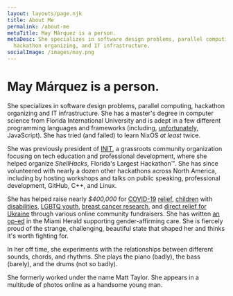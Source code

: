 ```yaml
---
layout: layouts/page.njk
title: About Me
permalink: /about-me
metaTitle: May Márquez is a person.
metaDesc: She specializes in software design problems, parallel computing,
  hackathon organizing, and IT infrastructure.
socialImage: /images/may.png
---
```

# May Márquez is a person.

She specializes in software design problems, parallel computing, hackathon organizing and IT infrastructure. She has a master's degree in computer science from Florida International University and is adept in a few different programming languages and frameworks (including, [unfortunately,](https://www.destroyallsoftware.com/talks/wat) JavaScript). She has tried (and failed) to learn NixOS *at least* twice.

She was previously president of [INIT](https://www.weareinit.org/), a grassroots community organization focusing on tech education and professional development, where she helped organize *ShellHacks*, Florida's Largest Hackathon™. She has since volunteered with nearly a dozen other hackathons across North America, including by hosting workshops and talks on public speaking, professional development, GitHub, C++, and Linux.

She has helped raise nearly *$400,000* for [COVID-19](https://ironmanfoundation.donordrive.com/index.cfm?fuseaction=donorDrive.event&eventID=683) [relief](https://events.doctorswithoutborders.org/index.cfm?fuseaction=donate.personalCampaign&participantID=5485), [children](http://web.archive.org/web/20190906001609/https://www.extra-life.org/index.cfm?fuseaction=donorDrive.participant&participantID=348756) with [disabilities](https://tiltify.com/+team-moonlight/tf2-binary-blackout), [LGBTQ youth](https://give.thetrevorproject.org/team/363190), [breast cancer research](https://tiltify.com/+team-moonlight/operation-peculiar-pandemonium), and [direct relief for Ukraine](https://tiltify.com/@potatomvm/rewiredrampage/donate) through various online community fundraisers. She has written [an op-ed](https://www.miamiherald.com/opinion/op-ed/article264182341.html) in the Miami Herald supporting gender-affirming care.  She is fiercely proud of the strange, challenging, beautiful state that shaped her and thinks it's worth fighting for.

In her off time, she experiments with the relationships between different sounds, chords, and rhythms. She plays the piano (badly), the bass (barely), and the drums (not so badly).

She formerly worked under the name Matt Taylor. She appears in a multitude of photos online as a handsome young man.